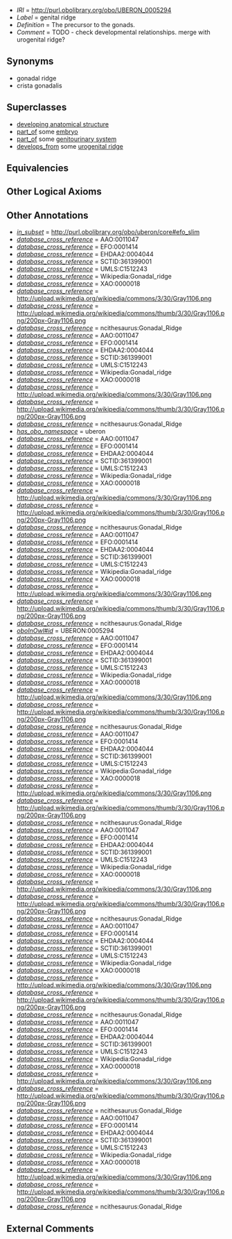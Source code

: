  * *IRI* = http://purl.obolibrary.org/obo/UBERON_0005294
 * *Label* = genital ridge
 * *Definition* = The precursor to the gonads.
 * *Comment* = TODO - check developmental relationships. merge with urogenital ridge?

## Synonyms

 * gonadal ridge
 * crista gonadalis

## Superclasses

 * [developing anatomical structure](../../UBERON/23/UBERON_0005423.md)
 * [part_of](../../BFO/50/BFO_0000050.md) some [embryo](../../UBERON/22/UBERON_0000922.md)
 * [part_of](../../BFO/50/BFO_0000050.md) some [genitourinary system](../../UBERON/22/UBERON_0004122.md)
 * [develops_from](../../RO/02/RO_0002202.md) some [urogenital ridge](../../UBERON/76/UBERON_0004876.md)

## Equivalencies


## Other Logical Axioms


## Other Annotations

 * *[in_subset](../../et/oboInOwl#inSubset.md)* = http://purl.obolibrary.org/obo/uberon/core#efo_slim
 * *[database_cross_reference](../../ef/oboInOwl#hasDbXref.md)* = AAO:0011047
 * *[database_cross_reference](../../ef/oboInOwl#hasDbXref.md)* = EFO:0001414
 * *[database_cross_reference](../../ef/oboInOwl#hasDbXref.md)* = EHDAA2:0004044
 * *[database_cross_reference](../../ef/oboInOwl#hasDbXref.md)* = SCTID:361399001
 * *[database_cross_reference](../../ef/oboInOwl#hasDbXref.md)* = UMLS:C1512243
 * *[database_cross_reference](../../ef/oboInOwl#hasDbXref.md)* = Wikipedia:Gonadal_ridge
 * *[database_cross_reference](../../ef/oboInOwl#hasDbXref.md)* = XAO:0000018
 * *[database_cross_reference](../../ef/oboInOwl#hasDbXref.md)* = http://upload.wikimedia.org/wikipedia/commons/3/30/Gray1106.png
 * *[database_cross_reference](../../ef/oboInOwl#hasDbXref.md)* = http://upload.wikimedia.org/wikipedia/commons/thumb/3/30/Gray1106.png/200px-Gray1106.png
 * *[database_cross_reference](../../ef/oboInOwl#hasDbXref.md)* = ncithesaurus:Gonadal_Ridge
 * *[database_cross_reference](../../ef/oboInOwl#hasDbXref.md)* = AAO:0011047
 * *[database_cross_reference](../../ef/oboInOwl#hasDbXref.md)* = EFO:0001414
 * *[database_cross_reference](../../ef/oboInOwl#hasDbXref.md)* = EHDAA2:0004044
 * *[database_cross_reference](../../ef/oboInOwl#hasDbXref.md)* = SCTID:361399001
 * *[database_cross_reference](../../ef/oboInOwl#hasDbXref.md)* = UMLS:C1512243
 * *[database_cross_reference](../../ef/oboInOwl#hasDbXref.md)* = Wikipedia:Gonadal_ridge
 * *[database_cross_reference](../../ef/oboInOwl#hasDbXref.md)* = XAO:0000018
 * *[database_cross_reference](../../ef/oboInOwl#hasDbXref.md)* = http://upload.wikimedia.org/wikipedia/commons/3/30/Gray1106.png
 * *[database_cross_reference](../../ef/oboInOwl#hasDbXref.md)* = http://upload.wikimedia.org/wikipedia/commons/thumb/3/30/Gray1106.png/200px-Gray1106.png
 * *[database_cross_reference](../../ef/oboInOwl#hasDbXref.md)* = ncithesaurus:Gonadal_Ridge
 * *[has_obo_namespace](../../ce/oboInOwl#hasOBONamespace.md)* = uberon
 * *[database_cross_reference](../../ef/oboInOwl#hasDbXref.md)* = AAO:0011047
 * *[database_cross_reference](../../ef/oboInOwl#hasDbXref.md)* = EFO:0001414
 * *[database_cross_reference](../../ef/oboInOwl#hasDbXref.md)* = EHDAA2:0004044
 * *[database_cross_reference](../../ef/oboInOwl#hasDbXref.md)* = SCTID:361399001
 * *[database_cross_reference](../../ef/oboInOwl#hasDbXref.md)* = UMLS:C1512243
 * *[database_cross_reference](../../ef/oboInOwl#hasDbXref.md)* = Wikipedia:Gonadal_ridge
 * *[database_cross_reference](../../ef/oboInOwl#hasDbXref.md)* = XAO:0000018
 * *[database_cross_reference](../../ef/oboInOwl#hasDbXref.md)* = http://upload.wikimedia.org/wikipedia/commons/3/30/Gray1106.png
 * *[database_cross_reference](../../ef/oboInOwl#hasDbXref.md)* = http://upload.wikimedia.org/wikipedia/commons/thumb/3/30/Gray1106.png/200px-Gray1106.png
 * *[database_cross_reference](../../ef/oboInOwl#hasDbXref.md)* = ncithesaurus:Gonadal_Ridge
 * *[database_cross_reference](../../ef/oboInOwl#hasDbXref.md)* = AAO:0011047
 * *[database_cross_reference](../../ef/oboInOwl#hasDbXref.md)* = EFO:0001414
 * *[database_cross_reference](../../ef/oboInOwl#hasDbXref.md)* = EHDAA2:0004044
 * *[database_cross_reference](../../ef/oboInOwl#hasDbXref.md)* = SCTID:361399001
 * *[database_cross_reference](../../ef/oboInOwl#hasDbXref.md)* = UMLS:C1512243
 * *[database_cross_reference](../../ef/oboInOwl#hasDbXref.md)* = Wikipedia:Gonadal_ridge
 * *[database_cross_reference](../../ef/oboInOwl#hasDbXref.md)* = XAO:0000018
 * *[database_cross_reference](../../ef/oboInOwl#hasDbXref.md)* = http://upload.wikimedia.org/wikipedia/commons/3/30/Gray1106.png
 * *[database_cross_reference](../../ef/oboInOwl#hasDbXref.md)* = http://upload.wikimedia.org/wikipedia/commons/thumb/3/30/Gray1106.png/200px-Gray1106.png
 * *[database_cross_reference](../../ef/oboInOwl#hasDbXref.md)* = ncithesaurus:Gonadal_Ridge
 * *[oboInOwl#id](../../id/oboInOwl#id.md)* = UBERON:0005294
 * *[database_cross_reference](../../ef/oboInOwl#hasDbXref.md)* = AAO:0011047
 * *[database_cross_reference](../../ef/oboInOwl#hasDbXref.md)* = EFO:0001414
 * *[database_cross_reference](../../ef/oboInOwl#hasDbXref.md)* = EHDAA2:0004044
 * *[database_cross_reference](../../ef/oboInOwl#hasDbXref.md)* = SCTID:361399001
 * *[database_cross_reference](../../ef/oboInOwl#hasDbXref.md)* = UMLS:C1512243
 * *[database_cross_reference](../../ef/oboInOwl#hasDbXref.md)* = Wikipedia:Gonadal_ridge
 * *[database_cross_reference](../../ef/oboInOwl#hasDbXref.md)* = XAO:0000018
 * *[database_cross_reference](../../ef/oboInOwl#hasDbXref.md)* = http://upload.wikimedia.org/wikipedia/commons/3/30/Gray1106.png
 * *[database_cross_reference](../../ef/oboInOwl#hasDbXref.md)* = http://upload.wikimedia.org/wikipedia/commons/thumb/3/30/Gray1106.png/200px-Gray1106.png
 * *[database_cross_reference](../../ef/oboInOwl#hasDbXref.md)* = ncithesaurus:Gonadal_Ridge
 * *[database_cross_reference](../../ef/oboInOwl#hasDbXref.md)* = AAO:0011047
 * *[database_cross_reference](../../ef/oboInOwl#hasDbXref.md)* = EFO:0001414
 * *[database_cross_reference](../../ef/oboInOwl#hasDbXref.md)* = EHDAA2:0004044
 * *[database_cross_reference](../../ef/oboInOwl#hasDbXref.md)* = SCTID:361399001
 * *[database_cross_reference](../../ef/oboInOwl#hasDbXref.md)* = UMLS:C1512243
 * *[database_cross_reference](../../ef/oboInOwl#hasDbXref.md)* = Wikipedia:Gonadal_ridge
 * *[database_cross_reference](../../ef/oboInOwl#hasDbXref.md)* = XAO:0000018
 * *[database_cross_reference](../../ef/oboInOwl#hasDbXref.md)* = http://upload.wikimedia.org/wikipedia/commons/3/30/Gray1106.png
 * *[database_cross_reference](../../ef/oboInOwl#hasDbXref.md)* = http://upload.wikimedia.org/wikipedia/commons/thumb/3/30/Gray1106.png/200px-Gray1106.png
 * *[database_cross_reference](../../ef/oboInOwl#hasDbXref.md)* = ncithesaurus:Gonadal_Ridge
 * *[database_cross_reference](../../ef/oboInOwl#hasDbXref.md)* = AAO:0011047
 * *[database_cross_reference](../../ef/oboInOwl#hasDbXref.md)* = EFO:0001414
 * *[database_cross_reference](../../ef/oboInOwl#hasDbXref.md)* = EHDAA2:0004044
 * *[database_cross_reference](../../ef/oboInOwl#hasDbXref.md)* = SCTID:361399001
 * *[database_cross_reference](../../ef/oboInOwl#hasDbXref.md)* = UMLS:C1512243
 * *[database_cross_reference](../../ef/oboInOwl#hasDbXref.md)* = Wikipedia:Gonadal_ridge
 * *[database_cross_reference](../../ef/oboInOwl#hasDbXref.md)* = XAO:0000018
 * *[database_cross_reference](../../ef/oboInOwl#hasDbXref.md)* = http://upload.wikimedia.org/wikipedia/commons/3/30/Gray1106.png
 * *[database_cross_reference](../../ef/oboInOwl#hasDbXref.md)* = http://upload.wikimedia.org/wikipedia/commons/thumb/3/30/Gray1106.png/200px-Gray1106.png
 * *[database_cross_reference](../../ef/oboInOwl#hasDbXref.md)* = ncithesaurus:Gonadal_Ridge
 * *[database_cross_reference](../../ef/oboInOwl#hasDbXref.md)* = AAO:0011047
 * *[database_cross_reference](../../ef/oboInOwl#hasDbXref.md)* = EFO:0001414
 * *[database_cross_reference](../../ef/oboInOwl#hasDbXref.md)* = EHDAA2:0004044
 * *[database_cross_reference](../../ef/oboInOwl#hasDbXref.md)* = SCTID:361399001
 * *[database_cross_reference](../../ef/oboInOwl#hasDbXref.md)* = UMLS:C1512243
 * *[database_cross_reference](../../ef/oboInOwl#hasDbXref.md)* = Wikipedia:Gonadal_ridge
 * *[database_cross_reference](../../ef/oboInOwl#hasDbXref.md)* = XAO:0000018
 * *[database_cross_reference](../../ef/oboInOwl#hasDbXref.md)* = http://upload.wikimedia.org/wikipedia/commons/3/30/Gray1106.png
 * *[database_cross_reference](../../ef/oboInOwl#hasDbXref.md)* = http://upload.wikimedia.org/wikipedia/commons/thumb/3/30/Gray1106.png/200px-Gray1106.png
 * *[database_cross_reference](../../ef/oboInOwl#hasDbXref.md)* = ncithesaurus:Gonadal_Ridge
 * *[database_cross_reference](../../ef/oboInOwl#hasDbXref.md)* = AAO:0011047
 * *[database_cross_reference](../../ef/oboInOwl#hasDbXref.md)* = EFO:0001414
 * *[database_cross_reference](../../ef/oboInOwl#hasDbXref.md)* = EHDAA2:0004044
 * *[database_cross_reference](../../ef/oboInOwl#hasDbXref.md)* = SCTID:361399001
 * *[database_cross_reference](../../ef/oboInOwl#hasDbXref.md)* = UMLS:C1512243
 * *[database_cross_reference](../../ef/oboInOwl#hasDbXref.md)* = Wikipedia:Gonadal_ridge
 * *[database_cross_reference](../../ef/oboInOwl#hasDbXref.md)* = XAO:0000018
 * *[database_cross_reference](../../ef/oboInOwl#hasDbXref.md)* = http://upload.wikimedia.org/wikipedia/commons/3/30/Gray1106.png
 * *[database_cross_reference](../../ef/oboInOwl#hasDbXref.md)* = http://upload.wikimedia.org/wikipedia/commons/thumb/3/30/Gray1106.png/200px-Gray1106.png
 * *[database_cross_reference](../../ef/oboInOwl#hasDbXref.md)* = ncithesaurus:Gonadal_Ridge
 * *[database_cross_reference](../../ef/oboInOwl#hasDbXref.md)* = AAO:0011047
 * *[database_cross_reference](../../ef/oboInOwl#hasDbXref.md)* = EFO:0001414
 * *[database_cross_reference](../../ef/oboInOwl#hasDbXref.md)* = EHDAA2:0004044
 * *[database_cross_reference](../../ef/oboInOwl#hasDbXref.md)* = SCTID:361399001
 * *[database_cross_reference](../../ef/oboInOwl#hasDbXref.md)* = UMLS:C1512243
 * *[database_cross_reference](../../ef/oboInOwl#hasDbXref.md)* = Wikipedia:Gonadal_ridge
 * *[database_cross_reference](../../ef/oboInOwl#hasDbXref.md)* = XAO:0000018
 * *[database_cross_reference](../../ef/oboInOwl#hasDbXref.md)* = http://upload.wikimedia.org/wikipedia/commons/3/30/Gray1106.png
 * *[database_cross_reference](../../ef/oboInOwl#hasDbXref.md)* = http://upload.wikimedia.org/wikipedia/commons/thumb/3/30/Gray1106.png/200px-Gray1106.png
 * *[database_cross_reference](../../ef/oboInOwl#hasDbXref.md)* = ncithesaurus:Gonadal_Ridge

## External Comments

